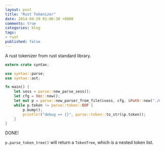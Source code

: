 ```yaml
---
layout: post
title: "Rust Tokenizer"
date: 2014-04-29 01:06:38 +0800
comments: true
categories: blog
tags:
- rust
published: false
---
```

A rust tokenizer from rust standard library.

```rust
extern crate syntax;

use syntax::parse;
use syntax::ast;

fn main() {
    let sess = parse::new_parse_sess();
    let cfg = Vec::new();
    let mut p = parse::new_parser_from_file(&sess, cfg, &Path::new("./mytest.rs"));
    while p.token != parse::token::EOF {
        p.bump();
        println!("debug => {}", parse::token::to_str(&p.token));
    }
}
```

DONE!

``p.parse_token_tree()`` will return a ``TokenTree``, which is a nested
token list.
